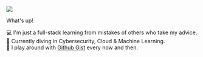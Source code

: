 

<!--
**Phantochi/Phantochi** is a ✨ _special_ ✨ repository because its `README.md` (this file) appears on your GitHub profile.

Here are some ideas to get you started:

💻 I'm developer
🚀 I'm a - and - at -
 I'm a Microsoft MVP
🔥 I'm community leader at -
📝 I'm currently graduating in CyberSecurity
✨ I try to help people who are studying programming on - and -
📫 How to reach me: my site, linkedIn and instagram
-->


![](https://media1.giphy.com/media/TOWeGr70V2R1K/giphy.gif)                         



What's up! <br/>

💻 I'm just a full-stack learning from mistakes of others who take my advice. <br/>
🚀 Currently diving in Cybersecurity, Cloud & Machine Learning. <br/>
📝 I play around with [Github Gist](https://gist.github.com/Hibukim) every now and then.
<!--Feel free to hit me up on [LinkedIn](Link URL), [Instagram](Link URL), [Link Text](Link URL), [Link Text](Link URL), [Link Text](Link URL)
Languages and tools:
let's rock the future!


![Hibukim's GitHub stats](https://github-readme-stats.vercel.app/api?username=hibukim&hide=contribs,prs)


